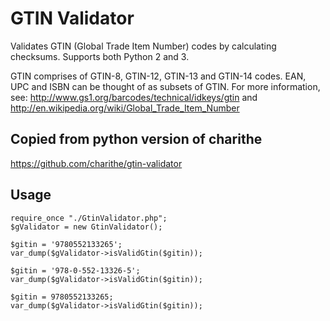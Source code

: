 GTIN Validator
==============

Validates GTIN (Global Trade Item Number) codes by calculating checksums. Supports both Python 2 and 3.

GTIN comprises of GTIN-8, GTIN-12, GTIN-13 and GTIN-14 codes. EAN, UPC and ISBN can be thought of as subsets of GTIN. For more information, see: http://www.gs1.org/barcodes/technical/idkeys/gtin  and  http://en.wikipedia.org/wiki/Global_Trade_Item_Number

Copied from python version of charithe
-----
https://github.com/charithe/gtin-validator

Usage
-----
```
require_once "./GtinValidator.php";
$gValidator = new GtinValidator();

$gitin = '9780552133265';
var_dump($gValidator->isValidGtin($gitin));

$gitin = '978-0-552-13326-5';
var_dump($gValidator->isValidGtin($gitin));

$gitin = 9780552133265;
var_dump($gValidator->isValidGtin($gitin));
```
